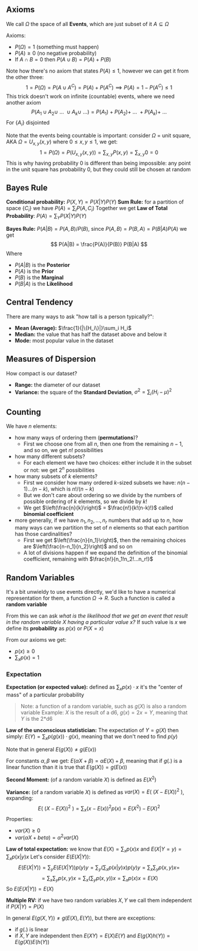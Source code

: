 ## Axioms
We call $\Omega$ the space of all **Events**, which are just subset of it $A \subseteq \Omega$ 

Axioms:
- $P(\Omega) = 1$ (something must happen)
- $P(A) \geq 0$ (no negative probability)
- If $A \cap B = 0$ then $P(A \cup B) = P(A) + P(B)$ 

Note how there's no axiom that states $P(A) \leq 1$, however we can get it from the other three:
$$
1 = P(\Omega) = P(A \cup A^C) = P(A) + P(A^C) \implies P(A) = 1 - P(A^C) \leq 1
$$
This trick doesn't work on infinite (countable) events, where we need another axiom
$$
P(A_1 \cup A_2 \cup \ ...\  \cup A_k \cup\  ...) = P(A_1) + P(A_2) + \ ...\ + P(A_k) +\ ...
$$
For $\{A_i\}$ disjointed

Note that the events being countable is important: consider $\Omega$ = unit square, AKA $\Omega = U_{x,y} (x,y)$ where $0 \leq x,y \leq 1$, we get:
$$
1 = P(\Omega) = P(U_{x,y} (x,y)) = \sum_{x,y} P(x,y) = \sum_{x,y} 0 = 0
$$
This is why having probability 0 is different than being impossible: any point in the unit square has probability 0, but they could still be chosen at random

## Bayes Rule

**Conditional probability:** $P(X,Y) = P(X|Y)P(Y)$
**Sum Rule:** for a partition of space $\{C_i\}$ we have $P(A) = \sum_i P(A,C_i)$ 
Together we get **Law of Total Probability**: $P(A) = \sum_Y P(X|Y)P(Y)$ 

**Bayes Rule:** $P(A|B) = P(A,B)/P(B)$, since $P(A,B) = P(B,A) = P(B|A)P(A)$ we get
$$
P(A|B) = \frac{P(A)}{P(B)} P(B|A)
$$
Where
- $P(A|B)$ is the **Posterior**
- $P(A)$ is the **Prior**
- $P(B)$ is the **Marginal**
- $P(B|A)$ is the **Likelihood**
## Central Tendency

There are many ways to ask "how tall is a person typically?":
- **Mean (Average):** $\frac{1}{|\{H_i\}|}\sum_i H_i$  
- **Median:** the value that has half the dataset above and below it
- **Mode:** most popular value in the dataset
## Measures of Dispersion

How compact is our dataset?
- **Range:** the diameter of our dataset
- **Variance:** the square of the **Standard Deviation**, $\sigma^2 = \sum_i (H_i - \mu)^2$ 
## Counting

We have $n$ elements:
- how many ways of ordering them (**permutations**)?
	- First we choose one from all $n$, then one from the remaining $n-1$, and so on, we get $n!$ possibilities
- how many different subsets? 
	- For each element we have two choices: either include it in the subset or not: we get $2^n$ possibilities
- how many subsets of $k$ elements?
	- First we consider how many ordered $k$-sized subsets we have: $n(n-1)...(n-k)$, which is $n!/(n-k)$
	- But we don't care about ordering so we divide by the numbers of possible ordering of $k$ elements, so we divide by $k!$
	- We get $\left(\frac{n}{k}\right)$ = $\frac{n!}{k!(n-k)!}$ called **binomial coefficient**
- more generally, if we have $n_1, n_2, ..., n_r$ numbers that add up to $n$, how many ways can we partition the set of $n$ elements so that each partition has those cardinalities?
	- First we get $\left(\frac{n}{n_1}\right)$, then the remaining choices are $\left(\frac{n-n_1}{n_2}\right)$ and so on
	- A lot of divisions happen if we expand the definition of the binomial coefficient, remaining with $\frac{n!}{n_1!n_2!...n_r!}$ 

## Random Variables

It's a bit unwieldy to use events directly, we'd like to have a numerical representation for them, a function $\Omega \to R$. Such a function is called a **random variable**

From this we can ask *what is the likelihood that we get an event that result in the random variable $X$ having a particular value $x$?* If such value is $x$ we define its **probability** as $p(x)$ or $P(X = x)$

From our axioms we get:
- $p(x) \geq 0$
- $\sum_x p(x) = 1$

### Expectation
**Expectation (or expected value):** defined as $\sum_x p(x)\cdot x$ it's the "center of mass" of a particular probability 

>Note: a function of a random variable, such as $g(X)$ is also a random variable
>Example: $X$ is the result of a d6, $g(x) = 2x = Y$, meaning that $Y$ is the 2\*d6

**Law of the unconscious statistician:** The expectation of $Y = g(X)$ then simply: $E(Y) = \sum_x p(g(x))\cdot g(x)$, meaning that we don't need to find $p(y)$

Note that in general $E(g(X)) \neq g(E(x))$

For constants $\alpha, \beta$ we get: $E(\alpha X + \beta) = \alpha E(X) + \beta$, meaning that if $g(.)$ is a linear function than it is true that $E(g(X)) = g(E(x))$

**Second Moment:** (of a random variable $X$) is defined as $E(X^2)$

**Variance:** (of a random variable $X$) is defined as $var(X) = E(\ (X-E(X))^2\ )$, expanding:
$$
E(\ (X-E(X))^2\ ) = \sum_x (x-E(x))^2 p(x) = E(X^2) - E(X)^2
$$
Properties:
- $var(X) \geq 0$
- $var(\alpha X + beta) = \alpha^2 var(X)$

**Law of total expectation:** we know that $E(X) = \sum_x p(x)x$ and $E(X|Y=y) = \sum_x p(x|y)x$ 
Let's consider $E(E(X|Y))$:
$$
E(E(X|Y)) = \sum_y E(E(X|Y)) p(y) y= \sum_y (\sum_x p(x|y)x) p(y) y = \sum_x \sum_y p(x,y)x =  
$$
$$
= \sum_x \sum_y p(x,y)x =  \sum_x(\sum_y p(x,y))x = \sum_x p(x) x = E(X)
$$
So $E(E(X|Y)) = E(X)$

**Multiple RV:** if we have two random variables $X,Y$ we call them independent if $P(X|Y) = P(X)$ 

In general $E(g(X,Y)) \neq g(E(X),E(Y))$, but there are exceptions:
- if $g(.)$ is linear
- if $X,Y$ are independent then $E(XY) = E(X)E(Y)$ and $E(g(X)h(Y)) = E(g(X))E(h(Y))$ 



